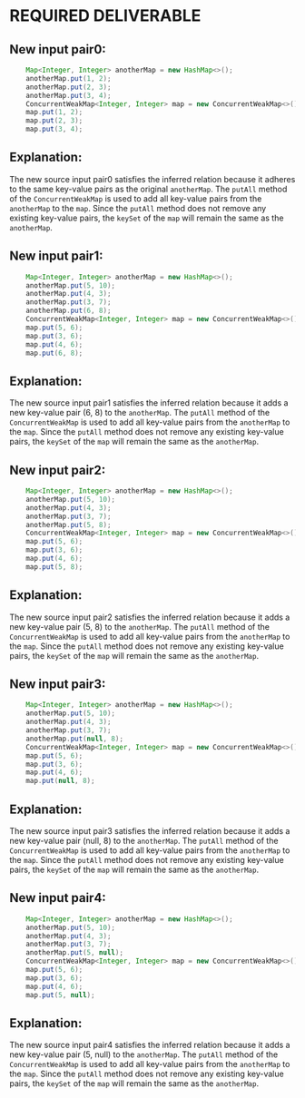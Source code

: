 # REQUIRED DELIVERABLE
## New input pair0:
```java
    Map<Integer, Integer> anotherMap = new HashMap<>();
    anotherMap.put(1, 2);
    anotherMap.put(2, 3);
    anotherMap.put(3, 4);
    ConcurrentWeakMap<Integer, Integer> map = new ConcurrentWeakMap<>();
    map.put(1, 2);
    map.put(2, 3);
    map.put(3, 4);
```
## Explanation:
The new source input pair0 satisfies the inferred relation because it adheres to the same key-value pairs as the original `anotherMap`. The `putAll` method of the `ConcurrentWeakMap` is used to add all key-value pairs from the `anotherMap` to the `map`. Since the `putAll` method does not remove any existing key-value pairs, the `keySet` of the `map` will remain the same as the `anotherMap`.

## New input pair1:
```java
    Map<Integer, Integer> anotherMap = new HashMap<>();
    anotherMap.put(5, 10);
    anotherMap.put(4, 3);
    anotherMap.put(3, 7);
    anotherMap.put(6, 8);
    ConcurrentWeakMap<Integer, Integer> map = new ConcurrentWeakMap<>();
    map.put(5, 6);
    map.put(3, 6);
    map.put(4, 6);
    map.put(6, 8);
```
## Explanation:
The new source input pair1 satisfies the inferred relation because it adds a new key-value pair (6, 8) to the `anotherMap`. The `putAll` method of the `ConcurrentWeakMap` is used to add all key-value pairs from the `anotherMap` to the `map`. Since the `putAll` method does not remove any existing key-value pairs, the `keySet` of the `map` will remain the same as the `anotherMap`.

## New input pair2:
```java
    Map<Integer, Integer> anotherMap = new HashMap<>();
    anotherMap.put(5, 10);
    anotherMap.put(4, 3);
    anotherMap.put(3, 7);
    anotherMap.put(5, 8);
    ConcurrentWeakMap<Integer, Integer> map = new ConcurrentWeakMap<>();
    map.put(5, 6);
    map.put(3, 6);
    map.put(4, 6);
    map.put(5, 8);
```
## Explanation:
The new source input pair2 satisfies the inferred relation because it adds a new key-value pair (5, 8) to the `anotherMap`. The `putAll` method of the `ConcurrentWeakMap` is used to add all key-value pairs from the `anotherMap` to the `map`. Since the `putAll` method does not remove any existing key-value pairs, the `keySet` of the `map` will remain the same as the `anotherMap`.

## New input pair3:
```java
    Map<Integer, Integer> anotherMap = new HashMap<>();
    anotherMap.put(5, 10);
    anotherMap.put(4, 3);
    anotherMap.put(3, 7);
    anotherMap.put(null, 8);
    ConcurrentWeakMap<Integer, Integer> map = new ConcurrentWeakMap<>();
    map.put(5, 6);
    map.put(3, 6);
    map.put(4, 6);
    map.put(null, 8);
```
## Explanation:
The new source input pair3 satisfies the inferred relation because it adds a new key-value pair (null, 8) to the `anotherMap`. The `putAll` method of the `ConcurrentWeakMap` is used to add all key-value pairs from the `anotherMap` to the `map`. Since the `putAll` method does not remove any existing key-value pairs, the `keySet` of the `map` will remain the same as the `anotherMap`.

## New input pair4:
```java
    Map<Integer, Integer> anotherMap = new HashMap<>();
    anotherMap.put(5, 10);
    anotherMap.put(4, 3);
    anotherMap.put(3, 7);
    anotherMap.put(5, null);
    ConcurrentWeakMap<Integer, Integer> map = new ConcurrentWeakMap<>();
    map.put(5, 6);
    map.put(3, 6);
    map.put(4, 6);
    map.put(5, null);
```
## Explanation:
The new source input pair4 satisfies the inferred relation because it adds a new key-value pair (5, null) to the `anotherMap`. The `putAll` method of the `ConcurrentWeakMap` is used to add all key-value pairs from the `anotherMap` to the `map`. Since the `putAll` method does not remove any existing key-value pairs, the `keySet` of the `map` will remain the same as the `anotherMap`.
